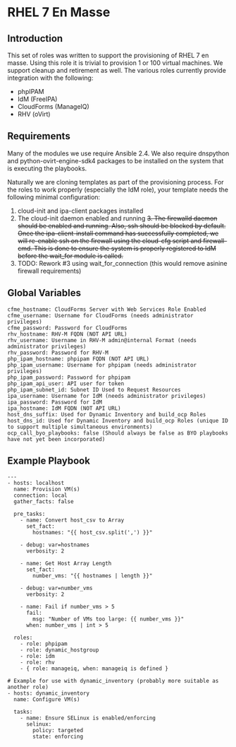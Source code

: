 # RHEL 7 En Masse
## Introduction
This set of roles was written to support the provisioning of RHEL 7 en masse. Using this role it is trivial to provision 1 or 100 virtual machines. We support cleanup and retirement as well. The various roles currently provide integration with the following:

- phpIPAM
- IdM (FreeIPA)
- CloudForms (ManageIQ)
- RHV (oVirt)

## Requirements
Many of the modules we use require Ansible 2.4. We also require dnspython and python-ovirt-engine-sdk4 packages to be installed on the system that is executing the playbooks.

Naturally we are cloning templates as part of the provisioning process. For the roles to work properly (especially the IdM role), your template needs the following minimal configuration:

1. cloud-init and ipa-client packages installed
2. The cloud-init daemon enabled and running
~~3. The firewalld  daemon should be enabled and running. Also, ssh should be blocked by default. Once the ipa-client-install command has successfully completed, we will re-enable ssh on the firewall using the cloud-cfg script and firewall-cmd. This is done to ensure the system is properly registered to IdM before the wait_for module is called.~~
3. TODO: Rework #3 using wait_for_connection (this would remove asinine firewall requirements)

## Global Variables

```
cfme_hostname: CloudForms Server with Web Services Role Enabled
cfme_username: Username for CloudForms (needs administrator privileges)
cfme_password: Password for CloudForms
rhv_hostname: RHV-M FQDN (NOT API URL)
rhv_username: Username in RHV-M admin@internal Format (needs administrator privileges)
rhv_password: Password for RHV-M
php_ipam_hostname: phpipam FQDN (NOT API URL)
php_ipam_username: Username for phpipam (needs administrator privileges)
php_ipam_password: Password for phpipam
php_ipam_api_user: API user for token
php_ipam_subnet_id: Subnet ID Used to Request Resources
ipa_username: Username for IdM (needs administrator privileges)
ipa_password: Password for IdM
ipa_hostname: IdM FQDN (NOT API URL)
host_dns_suffix: Used for Dynamic Inventory and build_ocp Roles
host_dns_id: Used for Dynamic Inventory and build_ocp Roles (unique ID to support multiple simultaneous environments)
ocp_call_byo_playbooks: false (Should always be false as BYO playbooks have not yet been incorporated)
```

## Example Playbook
```
---
- hosts: localhost
  name: Provision VM(s)
  connection: local
  gather_facts: false

  pre_tasks:
    - name: Convert host_csv to Array
      set_fact:
        hostnames: "{{ host_csv.split(',') }}"

    - debug: var=hostnames
      verbosity: 2

    - name: Get Host Array Length
      set_fact:
        number_vms: "{{ hostnames | length }}"

    - debug: var=number_vms
      verbosity: 2

    - name: Fail if number_vms > 5
      fail:
        msg: "Number of VMs too large: {{ number_vms }}"
      when: number_vms | int > 5

  roles:
    - role: phpipam
    - role: dynamic_hostgroup
    - role: idm
    - role: rhv
    - { role: manageiq, when: manageiq is defined }

# Example for use with dynamic_inventory (probably more suitable as another role)
- hosts: dynamic_inventory
  name: Configure VM(s)

  tasks:
    - name: Ensure SELinux is enabled/enforcing
      selinux:
        policy: targeted
        state: enforcing
```
